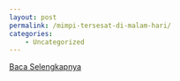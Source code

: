 ```yaml
---
layout: post
permalink: /mimpi-tersesat-di-malam-hari/
categories:
    - Uncategorized
---
```


[Baca Selengkapnya](/05)